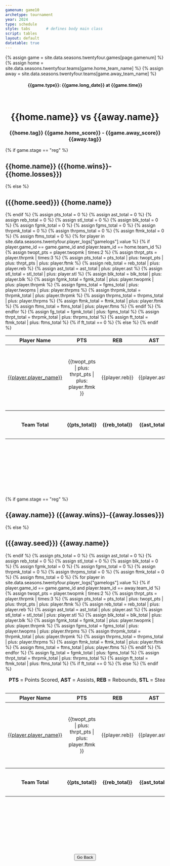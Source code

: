 ```yaml
---
gamenum: game10
archetype: tournament
year: 2024
type: schedule
style: tabs       # defines body main class
script: tables
layout: default
datatable: true
---
```

{% assign game = site.data.seasons.twentyfour.games[page.gamenum] %}
{% assign home = site.data.seasons.twentyfour.teams[game.home_team_name] %}
{% assign away = site.data.seasons.twentyfour.teams[game.away_team_name] %}

<h4 style="text-align: center;"> {{game.type}}: {{game.long_date}} at {{game.time}} </h4>
<br>
<h1 style="text-align: center;"> {{home.name}} vs {{away.name}}</h1>
<h3 style="text-align: center;"> {{home.tag}} {{game.home_score}} - {{game.away_score}} {{away.tag}} </h3>
{% if game.stage == "reg" %}
<h2> {{home.name}} ({{home.wins}}-{{home.losses}})</h2>
{% else %}
<h2> ({{home.seed}}) {{home.name}} </h2>
{% endif %}
<table class="display">
  <colgroup>
      <col class="fifteen"/>
      <col class="nine"/>
      <col class="nine"/>
      <col class="nine"/>
      <col class="nine"/>
      <col class="nine"/>
      <col class="nine"/>
      <col class="nine"/>
      <col class="nine"/>
  </colgroup>
  <thead style="text-align: center;">
    <tr>
        <th>Player Name</th>
        <th>PTS</th>
        <th>REB</th>
        <th>AST</th>
        <th>STL</th>
        <th>BLK</th>
        <th>FG</th>
        <th>3PT</th>
        <th>FT</th>
    </tr>
  </thead>
  <tbody style="text-align: center;">
  {% assign pts_total = 0 %}
  {% assign ast_total = 0 %}
  {% assign reb_total = 0 %}
  {% assign stl_total = 0 %}
  {% assign blk_total = 0 %}
  {% assign fgmk_total = 0 %}
  {% assign fgms_total = 0 %}
  {% assign thrpmk_total = 0 %}
  {% assign thrpms_total = 0 %}
  {% assign ftmk_total = 0 %}
  {% assign ftms_total = 0 %}
  {% for player in site.data.seasons.twentyfour.player_logs["gamelogs"].value %}
  {% if player.game_id == game.game_id and player.team_id == home.team_id %}
  {% assign twopt_pts = player.twopmk | times:2 %}
  {% assign thrpt_pts = player.thrpmk | times:3 %}
  <tr>
      <td><a href="/players/{{player.player_id}}">{{player.player_name}}</a></td>
      <td>{{twopt_pts | plus: thrpt_pts | plus: player.ftmk }}</td>
      <td>{{player.reb}}</td>
      <td>{{player.ast}}</td>
      <td>{{player.stl}}</td>
      <td>{{player.blk}}</td>
      <td>{{player.twopmk | plus: player.thrpmk}}-{{player.twopms | plus: player.thrpms | plus: player.twopmk | plus: player.thrpmk}}</td>
      <td>{{player.thrpmk}}-{{player.thrpms | plus: player.thrpmk}}</td>
      <td>{{player.ftmk}}-{{player.ftms | plus: player.ftmk}}</td>
      {% assign pts_total = pts_total | plus: twopt_pts | plus: thrpt_pts | plus: player.ftmk  %}
      {% assign reb_total = reb_total | plus: player.reb %}
      {% assign ast_total = ast_total | plus: player.ast %}
      {% assign stl_total = stl_total | plus: player.stl %}
      {% assign blk_total = blk_total | plus: player.blk %}
      {% assign fgmk_total = fgmk_total | plus: player.twopmk | plus: player.thrpmk %}
      {% assign fgms_total = fgms_total | plus: player.twopms | plus: player.thrpms %}
      {% assign thrpmk_total = thrpmk_total | plus: player.thrpmk %}
      {% assign thrpms_total = thrpms_total | plus: player.thrpms %}
      {% assign ftmk_total = ftmk_total | plus: player.ftmk %}
      {% assign ftms_total = ftms_total | plus: player.ftms %}
   </tr>
  {% endif %}
  {% endfor %}
  <tfoot style="text-align: center;">
    <tr>
        <th>Team Total</th>
        <th>{{pts_total}}</th>
        <th>{{reb_total}}</th>
        <th>{{ast_total}}</th>
        <th>{{stl_total}}</th>
        <th>{{blk_total}}</th>
        <th>{{fgmk_total}}-{{fgms_total| plus: fgmk_total }}</th>
        <th>{{thrpmk_total}}-{{thrpms_total| plus: thrpmk_total }}</th>
        <th>{{ftmk_total}}-{{ftms_total| plus: ftmk_total }}</th>
    </tr>
    <tr>
        <th></th>
        <th></th>
        <th></th>
        <th></th>
        <th></th>
        <th></th>
        {% assign fg_total = fgmk_total | plus: fgms_total %}
        <th>{{100.0 | times: fgmk_total | divided_by: fg_total | round: 1 }} %</th>
        {% assign thrpt_total = thrpmk_total | plus: thrpms_total %}
        <th>{{100.0 | times: thrpmk_total | divided_by: thrpt_total | round: 1 }} %</th>
        {% assign ft_total = ftmk_total | plus: ftms_total %}
        {% if ft_total == 0 %}
        <th>-- %</th>
        {% else %}
        <th>{{100.0 | times: ftmk_total | divided_by: ft_total | round: 1 }}%</th>
        {% endif %}
    </tr>
  </tfoot>
  </tbody>
</table>
<br>
{% if game.stage == "reg" %}
<h2> {{away.name}} ({{away.wins}}-{{away.losses}})</h2>
{% else %}
<h2> ({{away.seed}}) {{away.name}} </h2>
{% endif %}
<table class="display">
  <caption style="text-align: center;"> <b>PTS</b> = Points Scored, <b>AST</b> = Assists, <b>REB</b> = Rebounds, <b>STL</b> = Steals, <b>BLK</b> = Blocks. <b>FG</b> = Both 2PT and 3PT total made-shot, <b>3PT</b> = Three Pointers made-shot, <b>FT</b> = Free Throws made-shot </caption>
  <colgroup>
      <col class="fifteen"/>
      <col class="nine"/>
      <col class="nine"/>
      <col class="nine"/>
      <col class="nine"/>
      <col class="nine"/>
      <col class="nine"/>
      <col class="nine"/>
      <col class="nine"/>
  </colgroup>
  <thead style="text-align: center;">
    <tr>
        <th>Player Name</th>
        <th>PTS</th>
        <th>REB</th>
        <th>AST</th>
        <th>STL</th>
        <th>BLK</th>
        <th>FG</th>
        <th>3PT</th>
        <th>FT</th>
    </tr>
  </thead>
  <tbody style="text-align: center;">
  {% assign pts_total = 0 %}
  {% assign ast_total = 0 %}
  {% assign reb_total = 0 %}
  {% assign stl_total = 0 %}
  {% assign blk_total = 0 %}
  {% assign fgmk_total = 0 %}
  {% assign fgms_total = 0 %}
  {% assign thrpmk_total = 0 %}
  {% assign thrpms_total = 0 %}
  {% assign ftmk_total = 0 %}
  {% assign ftms_total = 0 %}
  {% for player in site.data.seasons.twentyfour.player_logs["gamelogs"].value %}
  {% if player.game_id == game.game_id and player.team_id == away.team_id %}
  {% assign twopt_pts = player.twopmk | times:2 %}
  {% assign thrpt_pts = player.thrpmk | times:3 %}
  <tr>
      <td><a href="/players/{{player.player_id}}">{{player.player_name}}</a></td>
      <td>{{twopt_pts | plus: thrpt_pts | plus: player.ftmk }}</td>
      <td>{{player.reb}}</td>
      <td>{{player.ast}}</td>
      <td>{{player.stl}}</td>
      <td>{{player.blk}}</td>
      <td>{{player.twopmk | plus: player.thrpmk}}-{{player.twopms | plus: player.thrpms | plus: player.twopmk | plus: player.thrpmk}}</td>
      <td>{{player.thrpmk}}-{{player.thrpms | plus: player.thrpmk}}</td>
      <td>{{player.ftmk}}-{{player.ftms | plus: player.ftmk}}</td>
      {% assign pts_total = pts_total | plus: twopt_pts | plus: thrpt_pts | plus: player.ftmk  %}
      {% assign reb_total = reb_total | plus: player.reb %}
      {% assign ast_total = ast_total | plus: player.ast %}
      {% assign stl_total = stl_total | plus: player.stl %}
      {% assign blk_total = blk_total | plus: player.blk %}
      {% assign fgmk_total = fgmk_total | plus: player.twopmk | plus: player.thrpmk %}
      {% assign fgms_total = fgms_total | plus: player.twopms | plus: player.thrpms %}
      {% assign thrpmk_total = thrpmk_total | plus: player.thrpmk %}
      {% assign thrpms_total = thrpms_total | plus: player.thrpms %}
      {% assign ftmk_total = ftmk_total | plus: player.ftmk %}
      {% assign ftms_total = ftms_total | plus: player.ftms %}
   </tr>
  {% endif %}
  {% endfor %}
  <tfoot style="text-align: center;">
    <tr>
        <th>Team Total</th>
        <th>{{pts_total}}</th>
        <th>{{reb_total}}</th>
        <th>{{ast_total}}</th>
        <th>{{stl_total}}</th>
        <th>{{blk_total}}</th>
        <th>{{fgmk_total}}-{{fgms_total| plus: fgmk_total }}</th>
        <th>{{thrpmk_total}}-{{thrpms_total| plus: thrpmk_total }}</th>
        <th>{{ftmk_total}}-{{ftms_total| plus: ftmk_total }}</th>
    </tr>
    <tr>
        <th></th>
        <th></th>
        <th></th>
        <th></th>
        <th></th>
        <th></th>
        {% assign fg_total = fgmk_total | plus: fgms_total %}
        <th>{{100.0 | times: fgmk_total | divided_by: fg_total | round: 1 }} %</th>
        {% assign thrpt_total = thrpmk_total | plus: thrpms_total %}
        <th>{{100.0 | times: thrpmk_total | divided_by: thrpt_total | round: 1 }} %</th>
        {% assign ft_total = ftmk_total | plus: ftms_total %}
        {% if ft_total == 0 %}
        <th>-- %</th>
        {% else %}
        <th>{{100.0 | times: ftmk_total | divided_by: ft_total | round: 1 }}%</th>
        {% endif %}
    </tr>
  </tfoot>
  </tbody>
</table>
<br>
<div style="display: flex; justify-content: center; align-items: center;">
  <button type="button" onclick="window.history.back()">Go Back</button>
</div>